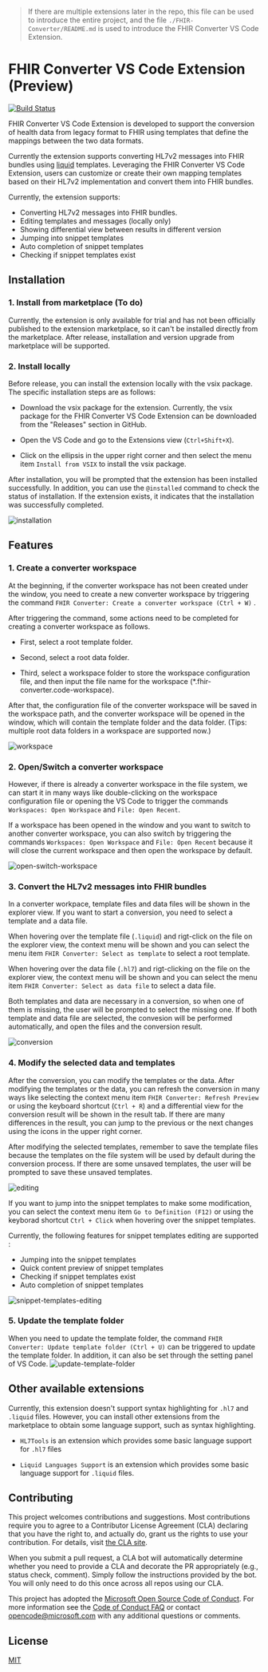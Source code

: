 > If there are multiple extensions later in the repo, this file can be used to introduce the entire project, and the file `./FHIR-Converter/README.md` is used to introduce the FHIR Converter VS Code Extension.

# FHIR Converter VS Code Extension (Preview)

[![Build Status](https://microsofthealth.visualstudio.com/Health/_apis/build/status/Resolute/Converter/microsoft.vscode-azurehealthcareapis-tools?branchName=personal%2Fyankhuan%2Fconverter-vsc-extension)](https://microsofthealth.visualstudio.com/Health/_build/latest?definitionId=531&branchName=personal%2Fyankhuan%2Fconverter-vsc-extension)

FHIR Converter VS Code Extension is developed to support the conversion of health data from legacy format to FHIR using templates that define the mappings between the two data formats.

Currently the extension supports converting HL7v2 messages into FHIR bundles using [liquid](https://shopify.github.io/liquid/) templates. Leveraging the FHIR Converter VS Code Extension, users can customize or create their own mapping templates based on their HL7v2 implementation and convert them into FHIR bundles.

Currently, the extension supports:

- Converting HL7v2 messages into FHIR bundles.
- Editing templates and messages (locally only)
- Showing differential view between results in different version
- Jumping into snippet templates
- Auto completion of snippet templates
- Checking if snippet templates exist

## Installation

### 1. Install from marketplace (To do)

Currently, the extension is only available for trial and has not been officially published to the extension marketplace, so it can't be installed directly from the marketplace. After release, installation and version upgrade from marketplace will be supported.

### 2. Install locally

Before release, you can install the extension locally with the vsix package. The specific installation steps are as follows:

- Download the vsix package for the extension. Currently, the vsix package for the FHIR Converter VS Code Extension can be downloaded from the "Releases" section in GitHub.

- Open the VS Code and go to the Extensions view (`Ctrl+Shift+X`).

- Click on the ellipsis in the upper right corner and then select the menu item `Install from VSIX` to install the vsix package.
  
After installation, you will be prompted that the extension has been installed successfully. In addition, you can use the `@installed` command to check the status of installation. If the extension exists, it indicates that the installation was successfully completed.

![installation](./FHIR-Converter/assets/installation.gif)

## Features

### 1. Create a converter workspace

At the beginning, if the converter workspace has not been created under the window, you need to create a new converter workspace by triggering the command `FHIR Converter: Create a converter workspace (Ctrl + W)` .

After triggering the command, some actions need to be completed for creating a converter workspace as follows.

- First, select a root template folder.

- Second, select a root data folder.
  
- Third, select a workspace folder to store the workspace configuration file, and then input the file name for the workspace (*.fhir-converter.code-workspace).

After that, the configuration file of the converter workspace will be saved in the workspace path, and the converter workspace will be opened in the window, which will contain the template folder and the data folder. (Tips: multiple root data folders in a workspace are supported now.)
  
![workspace](./FHIR-Converter/assets/workspace.gif)

### 2. Open/Switch a converter workspace

However, if there is already a converter workspace in the file system, we can start it in many ways like double-clicking on the workspace configuration file or opening the VS Code to trigger the commands `Workspaces: Open Workspace` and `File: Open Recent`.

If a workspace has been opened in the window and you want to switch to another converter workspace, you can also switch by triggering the commands `Workspaces: Open Workspace` and `File: Open Recent` because it will close the current workspace and then open the workspace by default.

![open-switch-workspace](./FHIR-Converter/assets/open-switch-workspace.gif)

### 3. Convert the HL7v2 messages into FHIR bundles

In a converter workpace, template files and data files will be shown in the explorer view. If you want to start a conversion, you need to select a template and a data file.

When hovering over the template file (`.liquid`) and rigt-click on the file on the explorer view, the context menu will be shown and you can select the menu item `FHIR Converter: Select as template` to select a root template.

When hovering over the data file (`.hl7`) and rigt-clicking on the file on the explorer view, the context menu will be shown and you can select the menu item `FHIR Converter: Select as data file` to select a data file.

Both templates and data are necessary in a conversion, so when one of them is missing, the user will be prompted to select the missing one. If both template and data file are selected, the convesion will be performed automatically, and open the files and the conversion result.

![conversion](./FHIR-Converter/assets/conversion.gif)

### 4. Modify the selected data and templates

After the conversion, you can modify the templates or the data. After modifying the templates or the data, you can refresh the conversion in many ways like selecting the context menu item `FHIR Converter: Refresh Preview` or using the keyboard shortcut (`Ctrl + R`) and a differential view for the conversion result will be shown in the result tab. If there are many differences in the result, you can jump to the previous or the next changes using the icons in the upper right corner.

After modifying the selected templates, remember to save the template files because the templates on the file system will be used by default during the conversion process. If there are some unsaved templates, the user will be prompted to save these unsaved templates.

![editing](./FHIR-Converter/assets/editing.gif)

If you want to jump into the snippet templates to make some modification, you can select the context menu item `Go to Definition (F12)`  or using the keyborad shortcut `Ctrl + Click` when hovering over the snippet templates.

Currently, the following features for snippet templates editing are supported :

- Jumping into the snippet templates
- Quick content preview of snippet templates
- Checking if snippet templates exist
- Auto completion of snippet templates

![snippet-templates-editing](./FHIR-Converter/assets/snippet-templates-editing.gif)

### 5. Update the template folder

When you need to update the template folder, the command `FHIR Converter: Update template folder (Ctrl + U)`  can be triggered to update the template folder. In addition, it can also be set through the setting panel of VS Code.
![update-template-folder](./FHIR-Converter/assets/update-template-folder.gif)

## Other available extensions

Currently, this extension doesn't support syntax highlighting for `.hl7` and `.liquid` files. However, you can install other extensions from the marketplace to obtain some language support, such as syntax highlighting.

- `HL7Tools` is an extension which provides some basic language support for `.hl7` files
  
- `Liquid Languages Support` is an extension which provides some basic language support for `.liquid` files.

## Contributing

This project welcomes contributions and suggestions.  Most contributions require you to agree to a Contributor License Agreement (CLA) declaring that you have the right to, and actually do, grant us the rights to use your contribution. For details, visit [the CLA site](https://cla.opensource.microsoft.com).

When you submit a pull request, a CLA bot will automatically determine whether you need to provide a CLA and decorate the PR appropriately (e.g., status check, comment). Simply follow the instructions provided by the bot. You will only need to do this once across all repos using our CLA.

This project has adopted the [Microsoft Open Source Code of Conduct](https://opensource.microsoft.com/codeofconduct/). For more information see the [Code of Conduct FAQ](https://opensource.microsoft.com/codeofconduct/faq/) or contact [opencode@microsoft.com](mailto:opencode@microsoft.com) with any additional questions or comments.

## License

[MIT](LICENSE)
